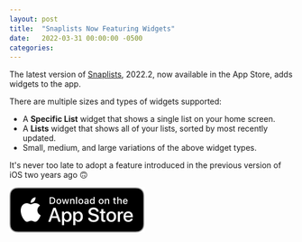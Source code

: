 ```yaml
---
layout: post
title:  "Snaplists Now Featuring Widgets"
date:   2022-03-31 00:00:00 -0500
categories:
---
```


The latest version of [Snaplists](/apps/snaplists/), 2022.2, now available in the App Store, adds widgets to the app.

There are multiple sizes and types of widgets supported:
- A **Specific List** widget that shows a single list on your home screen.
- A **Lists** widget that shows all of your lists, sorted by most recently updated.
- Small, medium, and large variations of the above widget types.

It's never too late to adopt a feature introduced in the previous version of iOS two years ago 🙃

[![Download Link](/assets/Download_on_the_App_Store_Badge_US-UK_RGB_blk_092917.svg)](https://apps.apple.com/mk/app/snaplists-simple-lists-app/id1527429580)
